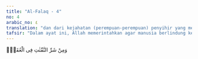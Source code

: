 ```yaml
---
title: "Al-Falaq - 4"
no: 4
arabic_no: ٤
translation: "dan dari kejahatan (perempuan-perempuan) penyihir yang meniup pada buhul-buhul (talinya),"
tafsir: "Dalam ayat ini, Allah memerintahkan agar manusia berlindung kepada-Nya dari kejahatan tukang sihir yang meniupkan mantra-mantra dengan maksud memutuskan tali kasih sayang dan mengoyak-ngoyak ikatan persaudaraan, seperti ikatan nikah dan lain-lain.\n\nPerbuatan sihir itu dapat mengubah kasih sayang antara dua teman yang akrab menjadi permusuhan. Penghasut membawa berita yang tampaknya benar dan sulit dibantah, sebagaimana dilakukan oleh tukang sihir dalam usahanya memisahkan suami istri. Jumhur ulama berdasarkan hadis sahih yang menerangkan bahwa Rasulullah saw disihir oleh Labid al-A'sam. Hal ini tidak mempengaruhi wahyu yang diturunkan Allah kepadanya, namun hanya jasmani dan perasaan yang tidak berhubungan dengan syariat. \n\nSyekh Muhammad 'Abduh berkata, \"Berkenaan dengan keterangan tersebut di atas, telah diriwayatkan hadis tentang Nabi saw yang disihir oleh Labid bin al-A'sam, yang sangat mengesankan pada pribadi Nabi, sehingga seakan-akan beliau mengerjakan sesuatu padahal beliau tidak mengerjakannya, atau mengambil sesuatu padahal beliau tidak mengambilnya. Lalu Allah memberitahukan kepadanya tentang tukang sihir itu. Kemudian dikeluarkan sihir itu dalam hatinya, lalu Nabi saw menjadi sehat kembali, dan turunlah surah ini.\n\nNabi saw kena sihir sehingga menyentuh akal yang berhubungan langsung dengan jiwa beliau, karena itu orang-orang musyrik berkata, sebagaimana firman Allah:\n\nKamu hanyalah mengikuti seorang laki-laki yang kena sihir. (al-Isra'/17: 47)\n\nDi sisi lain, yang wajib kita yakini bahwa Al-Qur'an adalah mutawatir dan menyangkal bahwa Nabi saw kena sihir, karena yang menyatakan demikian itu adalah orang-orang musyrik. Al-Qur'an mencela ucapan mereka itu.\n\nHadis tersebut seandainya termasuk di antara hadis-hadis sahih, tetapi tergolong hadis Ahad yang tidak cukup untuk dijadikan dasar dalam akidah. Sedangkan kemaksuman nabi-nabi adalah merupakan akidah yang telah dipegangi dengan yakin. Terhindarnya Nabi saw dari sihir bukanlah berarti mematikan sihir secara keseluruhan. Mungkin seseorang yang kena sihir menjadi gila akan tetapi mustahil terjadi pada Nabi saw karena Allah menjaga dan melindunginya.\n\nMenurut 'Atha', Al-hasan, dan Jabir, Surah al-Falaq ini adalah surah Makkiyyah yang diturunkan sebelum hijrah, sedangkan yang mereka tuduhkan bahwa Nabi saw kena sihir di Medinah. Oleh karena itu, sangat lemah untuk berpegang pada hadis tersebut dan untuk menyatakannya sebagai hadis sahih. Umat Islam harus berpegang pada nas Al-Qur'an, tidak perlu berpegang kepada hadis ahad tersebut."
---
```


وَمِنْ شَرِّ النَّفّٰثٰتِ فِى الْعُقَدِۙ
